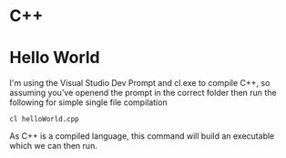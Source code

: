 # C++ 

# Hello World

I'm using the Visual Studio Dev Prompt and cl.exe to compile C++, so assuming you've openend the prompt in the correct folder then run the following for simple single file compilation

```
cl helloWorld.cpp
```

As C++ is a compiled language, this command will build an executable which we can then run.
